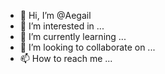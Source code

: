- 👋 Hi, I’m @Aegail
- 👀 I’m interested in ...
- 🌱 I’m currently learning ...
- 💞️ I’m looking to collaborate on ...
- 📫 How to reach me ...

<!---
Aegail/Aegail is a ✨ special ✨ repository because its `README.md` (this file) appears on your GitHub profile.
You can click the Preview link to take a look at your changes.
--->
